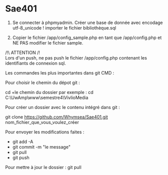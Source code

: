 # Sae401

1. Se connecter à phpmyadmin. 
	Créer une base de donnée avec encodage utf-8_unicode !
	importer le fichier bibliothèque.sql

2. Copier le fichier /app/config_sample.php en tant que /app/config.php et NE PAS modifier le fichier sample. 

/!\  ATTENTION  /!\
Lors d'un push, ne pas push le fichier /app/config.php contenant les identifiants de connexion sql.

Les commandes les plus importantes dans git CMD :

Pour choisir le chemin du dépot git :

cd +le chemin du dossier par exemple : cd C:\UwAmp\www\semestre4\VivlioMedia

Pour créer un dossier avec le contenu intégré dans git :

git clone https://github.com/Whymsea/Sae401.git nom_fichier_que_vous_voulez_créer

Pour envoyer les modifications faites :
- git add -A
- git commit -m "le message"
- git pull 
- git push

Pour mettre à jour le dossier :
git pull